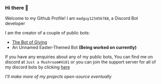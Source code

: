 ### Hi there 👋

Welcome to my Github Profile! I am `madguy123456788`, a Discord Bot developer

I am the creator of a couple of public bots:
- [The Bot of Giving](https://top.gg/bot/775789054448500806)
- An Unnamed Easter-Themed Bot **(Being worked on currently)**

If you have any enquiries about any of my public bots, You can find me on discord at `Just a Mushroom#4101` or you can join the support server for all of my discord bots by clicking [here](https://discord.gg/XUX3x8ZWrp)

*I'll make more of my projects open-source eventually*


<!--
**madguy123456788/madguy123456788** is a ✨ _special_ ✨ repository because its `README.md` (this file) appears on your GitHub profile.

Here are some ideas to get you started:

- 🔭 I’m currently working on ...
- 🌱 I’m currently learning ...
- 👯 I’m looking to collaborate on ...
- 🤔 I’m looking for help with ...
- 💬 Ask me about ...
- 📫 How to reach me: ...
- 😄 Pronouns: ...
- ⚡ Fun fact: ...
-->
